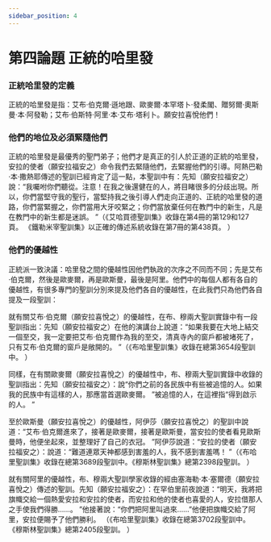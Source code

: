 ```yaml
---
sidebar_position: 4
---
```


# 第四論題 正統的哈里發 

### 正統哈里發的定義

正統的哈里發是指：艾布·伯克爾·遜地跟、歐麥爾·本罕塔卜·發柔閣、贈努爾·奧斯曼·本·阿發勒；艾布·伯斯特·阿里·本·艾布·塔利卜。願安拉喜悅他們！

### 他們的地位及必須緊隨他們

正統的哈里發是最優秀的聖門弟子；他們才是真正的引人於正道的正統的哈里發，安拉的使者（願安拉福安之）命令我們去緊隨他們，去緊握他們的引導。阿熱巴勒·本·撒熱耶傳述的聖訓已經肯定了這一點，本聖訓中有：先知（願安拉福安之）說：“我囑咐你們聽從。注意！在我之後還健在的人，將目睹很多的分歧出現。所以，你們當堅守我的聖行，當堅持我之後引導人們走向正道的、正統的哈里發的道路，你們當緊握之，你們當用大牙咬緊之；你們當放棄任何在教門中的新生，凡是在教門中的新生都是迷誤。 ”（《艾哈買德聖訓集》收錄在第4冊的第129和127頁。 《鐵勒米宰聖訓集》以正確的傳述系統收錄在第7冊的第438頁。 ）

### 他們的優越性

正統派一致決議：哈里發之間的優越性因他們執政的次序之不同而不同；先是艾布·伯克爾，然後是歐麥爾，再是歐斯曼，最後是阿里。他們中的每個人都有各自的優越性，有很多專門的聖訓分別來提及他們各自的優越性，在此我們只為他們各自提及一段聖訓：

就有關艾布·伯克爾（願安拉喜悅之）的優越性，在布、穆兩大聖訓實錄中有一段聖訓指出：先知（願安拉福安之）在他的演講台上說道：“如果我要在大地上結交一個至交，我一定要把艾布·伯克爾作為我的至交，清真寺內的窗戶都被堵死了，只有艾布·伯克爾的窗戶是敞開的。 ”（《布哈里聖訓集》收錄在總第3654段聖訓中。 ）

同樣，在有關歐麥爾（願安拉喜悅之）的優越性中，布、穆兩大聖訓實錄中收錄的聖訓指出：先知（願安拉福安之）：說“你們之前的各民族中有些被追憶的人。如果我的民族中有這樣的人，那應當首選歐麥爾。 ”被追憶的人，在這裡指“得到啟示的人。 ”

至於歐斯曼（願安拉喜悅之）的優越性，阿伊莎（願安拉喜悅之）的聖訓中說道：“艾布·伯克爾進來了，接著是歐麥爾，接著是歐斯曼，當安拉的使者看見歐斯曼時，他便坐起來，並整理好了自己的衣冠。 ”阿伊莎說道：“安拉的使者（願安拉福安之）：說道：“難道連眾天神都感到害羞的人，我不感到害羞嗎！ ”（《布哈里聖訓集》收錄在總第3689段聖訓中。《穆斯林聖訓集》總第2398段聖訓。 ）

就有關阿里的優越性，布、穆兩大聖訓學家收錄的經由塞海勒·本·塞爾德（願安拉喜悅之）傳述的聖訓。先知（願安拉福安之）：在罕伯里前夜說道：“明天，我將把旗幟交給一個熱愛安拉和安拉的使者，而安拉和他的使者也喜愛的人，安拉借那人之手使我們得勝……。 ”他接著說：“你們把阿里叫過來……”他便把旗幟交給了阿里，安拉便賜予了他們勝利。 （《布哈里聖訓集》收錄在總第3702段聖訓中。 《穆斯林聖訓集》總第2405段聖訓。 ）